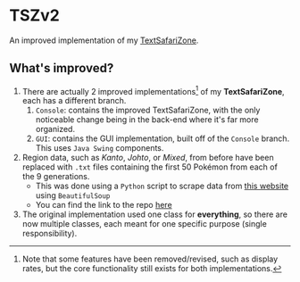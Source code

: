 # TSZv2
An improved implementation of my [TextSafariZone](https://github.com/mangara22/TextSafariZone).

## What's improved?
  1. There are actually 2 improved implementations[^1] of my **TextSafariZone**, each has a different branch.
      1. `Console`: contains the improved TextSafariZone, with the only noticeable change being in the back-end where it's far more organized.
      2. `GUI`: contains the GUI implementation, built off of the `Console` branch. This uses `Java Swing` components.
  3. Region data, such as *Kanto*, *Johto*, or *Mixed*, from before have been replaced with `.txt` files containing the first 50 Pokémon from each of the 9 generations.
      - This was done using a `Python` script to scrape data from [this website](https://pokemondb.net/pokedex/national) using `BeautifulSoup`
      - You can find the link to the repo [here](https://github.com/mangara22/PokemonWebScraping)
  4. The original implementation used one class for **everything**, so there are now multiple classes, each meant for one specific purpose (single responsibility).  
[^1]: Note that some features have been removed/revised, such as display rates, but the core functionality still exists for both implementations.
